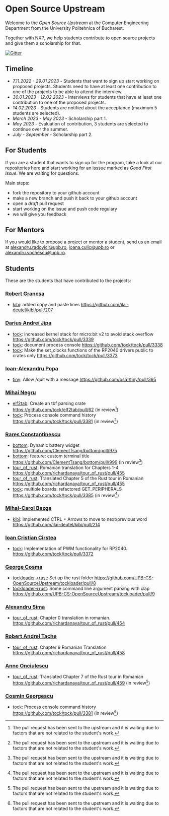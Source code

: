 # Open Source Upstream

Welcome to the *Open Source Upstream* at the Computer Engineering Department from
the University Politehnica of Bucharest.

Together with NXP, we help students contribute to open source projects and give them a scholarship for that.

[![Gitter](https://badges.gitter.im/UPB-CS-OpenSourceUpstream/community.svg)](https://gitter.im/UPB-CS-OpenSourceUpstream/community?utm_source=badge&utm_medium=badge&utm_campaign=pr-badge)

## Timeline

  - *7.11.2022 - 29.01.2023* - Students that want to sign up start working on proposed projects. Students need to have at least one contribution to one of the projects to be able to attend the interview.
  - *30.01.2023 - 12.02.2023* - Interviews for students that have at least one contribution to one of the proposed projects.
  - *14.02.2023* - Students are notified about the acceptance (maximum 5 students are selected).
  - *March 2023 - May 2023* - Scholarship part 1.
  - *May 2023* - Evaluation of contribution, 3 students are selected to continue over the summer.
  - *July - September* - Scholarship part 2.

## For Students

If you are a student that wants to sign up for the program, take a look at our repositories here and start working for an isssue
marked as *Good First Issue*. We are waiting for questions.

Main steps:
- fork the repository to your github account
- make a new branch and push it back to your github account
- open a *draft* pull request
- start working on the issue and push code regulary
- we will give you feedback

## For Mentors

If you would like to propose a project or mentor a student, send us an email 
at alexandru.radovici@upb.ro, ioana.culic@upb.ro 
or alexandru.vochescu@upb.ro.

## Students

These are the students that have contributed to the projects:

### [Robert Grancsa](https://github.com/RobertGrancsa)
 - [kibi](https://github.com/UPB-CS-OpenSourceUpstream/kibi): added copy and paste lines https://github.com/ilai-deutel/kibi/pull/207
 
### [Darius Andrei Jipa](https://github.com/JADarius)
  - [tock](https://github.com/tock/tock): increased kernel stack for micro:bit v2 to avoid stack overflow https://github.com/tock/tock/pull/3339
  - [tock](https://github.com/tock/tock): document process console https://github.com/tock/tock/pull/3338
  - [tock](https://github.com/tock/tock): Make the set_clocks functions of the RP2040 drivers public to crates only https://github.com/tock/tock/pull/3373
  
### [Ioan-Alexandru Popa](https://github.com/ALEX11BR)
  - [tiny](https://github.com/osa1/tiny): Allow /quit with a message https://github.com/osa1/tiny/pull/395
  
### [Mihai Negru](https://github.com/Matrix22)
  - [elf2tab](https://github.com/tock/elf2tab): Create an tbf parsing crate https://github.com/tock/elf2tab/pull/62 (in review[^in_review])
  - [tock](https://github.com/tock/tock): Process console command history https://github.com/tock/tock/pull/3381 (in review[^in_review])

### [Rares Constantinescu](https://github.com/RaresCon)
  - [bottom](https://github.com/ClementTsang/bottom): Dynamic battery widget https://github.com/ClementTsang/bottom/pull/975
  - [bottom](https://github.com/ClementTsang/bottom): feature: custom terminal title https://github.com/ClementTsang/bottom/pull/999 (in review[^in_review])
  - [tour_of_rust](https://github.com/richardanaya/tour_of_rust): Romanian translation for Chapters 1-4 https://github.com/richardanaya/tour_of_rust/pull/455 
  - [tour_of_rust](https://github.com/richardanaya/tour_of_rust): Translated Chapter 5 of the Rust tour in Romanian https://github.com/richardanaya/tour_of_rust/pull/455 
  - [tock](https://github.com/tock/tock): multiple boards: refactored GET_PERIPHERALS https://github.com/tock/tock/pull/3385 (in review[^in_review])
  
### [Mihai-Carol Bazga](https://github.com/carol-mb)
  - [kibi](https://github.com/ilai-deutel): Implemented CTRL + Arrows to move to next/previous word https://github.com/ilai-deutel/kibi/pull/214

### [Ioan Cristian Cirstea](https://github.com/Ioan-Cristian)
  - [tock](https://github.com/tock/tock): Implementation of PWM functionality for RP2040. https://github.com/tock/tock/pull/3372
  
### [George Cosma](https://github.com/george-cosma)
  - [tockloader->rust](https://github.com/UPB-CS-OpenSourceUpstream/tockloader/tree/rust-port): Set up the rust folder https://github.com/UPB-CS-OpenSourceUpstream/tockloader/pull/8
  - [tockloader->rust](https://github.com/UPB-CS-OpenSourceUpstream/tockloader/tree/rust-port): Some command line argument parsing with clap https://github.com/UPB-CS-OpenSourceUpstream/tockloader/pull/9
  
### [Alexandru Sima](https://github.com/alx-sima)
  - [tour_of_rust](https://github.com/richardanaya/tour_of_rust): Chapter 0 translation in romanian. https://github.com/richardanaya/tour_of_rust/pull/454 
  
### [Robert Andrei Tache](https://github.com/MekalBoy)
  - [tour_of_rust](https://github.com/richardanaya/tour_of_rust): Chapter 9 Romanian Translation https://github.com/richardanaya/tour_of_rust/pull/458 
  
### [Anne Onciulescu](https://github.com/AnneOnciulescu)
  - [tour_of_rust](https://github.com/richardanaya/tour_of_rust): Translated Chapter 7 of the Rust tour in Romanian https://github.com/richardanaya/tour_of_rust/pull/459 (in review[^in_review]) 

### [Cosmin Georgescu](https://github.com/CosminGGeorgescu)
  - [tock](https://github.com/tock/tock): Process console command history https://github.com/tock/tock/pull/3381 (in review[^in_review])

[^in_review]: The pull request has been sent to the upstream and it is waiting due to factors that are not related to the student's work.
